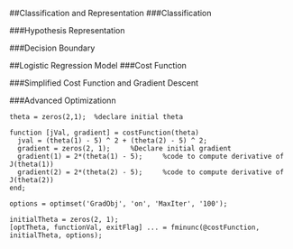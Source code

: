 ##Classification and Representation
###Classification

###Hypothesis Representation

###Decision Boundary


##Logistic Regression Model
###Cost Function


###Simplified Cost Function and Gradient Descent


###Advanced Optimizationn

```
theta = zeros(2,1);  %declare initial theta

function [jVal, gradient] = costFunction(theta)
  jval = (theta(1) - 5) ^ 2 + (theta(2) - 5) ^ 2;
  gradient = zeros(2, 1);     %Declare initial gradient
  gradient(1) = 2*(theta(1) - 5);     %code to compute derivative of J(theta(1))
  gradient(2) = 2*(theta(2) - 5);     %code to compute derivative of J(theta(2))
end;

options = optimset('GradObj', 'on', 'MaxIter', '100');

initialTheta = zeros(2, 1);
[optTheta, functionVal, exitFlag] ... = fminunc(@costFunction, initialTheta, options);
```
